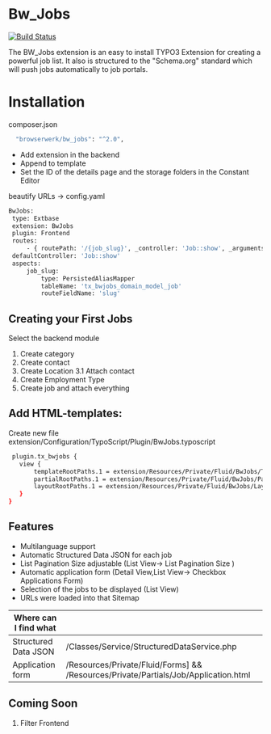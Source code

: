# Bw_Jobs
[![Build Status](https://travis-ci.org/joemccann/dillinger.svg?branch=master)](https://git.browserwerk.de/browserwerk/bw_jobs)

The BW_Jobs extension is an easy to install TYPO3 Extension for creating a powerful job list. It also is structured to the "Schema.org" standard which will push jobs automatically to job portals. 
# Installation
composer.json
```sh
  "browserwerk/bw_jobs": "^2.0",
```
- Add extension in the backend
- Append to template 
- Set the ID of the details page and the storage folders in the Constant Editor 

beautify URLs -> config.yaml
```sh
BwJobs:
 type: Extbase
 extension: BwJobs
 plugin: Frontend
 routes:
	 - { routePath: '/{job_slug}', _controller: 'Job::show', _arguments: {'job_slug': 'job'} }
 defaultController: 'Job::show'
 aspects:
	 job_slug:
		 type: PersistedAliasMapper
		 tableName: 'tx_bwjobs_domain_model_job'
		 routeFieldName: 'slug'
```

## Creating your First Jobs
Select the backend module
 1. Create category  
 2. Create contact
 3. Create Location 
  3.1 Attach contact
  4. Create Employment Type
  5. Create job and attach everything
## Add HTML-templates:
 Create new file extension/Configuration/TypoScript/Plugin/BwJobs.typoscript
 ```sh
  plugin.tx_bwjobs {
    view {
        templateRootPaths.1 = extension/Resources/Private/Fluid/BwJobs/Templates/
        partialRootPaths.1 = extension/Resources/Private/Fluid/BwJobs/Partials/
        layoutRootPaths.1 = extension/Resources/Private/Fluid/BwJobs/Layouts/
    }
}
```
## Features
- Multilanguage support
- Automatic Structured Data JSON for each job
- List Pagination Size adjustable (List View-> List Pagination Size )
- Automatic application form (Detail View,List View-> Checkbox Applications Form)
- Selection of the jobs to be displayed (List View)
- URLs were loaded into that Sitemap

| Where can I find what |  |
| ------------- | ------------- |
| Structured Data JSON  | /Classes/Service/StructuredDataService.php |
| Application form | /Resources/Private/Fluid/Forms] &&  /Resources/Private/Partials/Job/Application.html |

## Coming Soon 
1. Filter Frontend 
